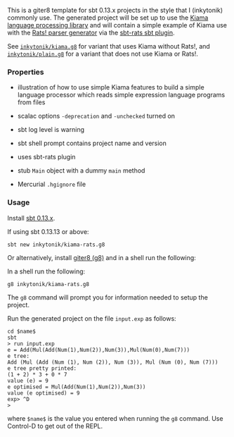 This is a giter8 template for sbt 0.13.x projects in the style that
I (inkytonik) commonly use. The generated project will be set up to use the
[Kiama language processing library](http://kiama.googlecode.com) and will
contain a simple example of Kiama use with the
[Rats! parser generator](http://cs.nyu.edu/rgrimm/xtc/rats-intro.html) via
the
[sbt-rats sbt plugin](https://bitbucket.org/inkytonik/sbt-rats).

See [`inkytonik/kiama.g8`](https://github.com/inkytonik/kiama.g8) for
variant that uses Kiama without Rats!,  and
[`inkytonik/plain.g8`](https://github.com/inkytonik/plain.g8) for a variant
that does not use Kiama or Rats!.

### Properties

* illustration of how to use simple Kiama features to build a simple
language processor which reads simple expression language programs
from files

* scalac options `-deprecation` and `-unchecked` turned on

* sbt log level is warning

* sbt shell prompt contains project name and version

* uses sbt-rats plugin

* stub `Main` object with a dummy `main` method

* Mercurial `.hgignore` file

### Usage

Install [sbt 0.13.x](http://www.scala-sbt.org).

If using sbt 0.13.13 or above:

    sbt new inkytonik/kiama-rats.g8

Or alternatively, install [giter8 (g8)](http://github.com/n8han/giter8#readme) and in a shell run the following:

In a shell run the following:

    g8 inkytonik/kiama-rats.g8

The `g8` command will prompt you for information needed to setup the
project.

Run the generated project on the file `input.exp` as follows:

    cd $name$
    sbt
    > run input.exp
    e = Add(Mul(Add(Num(1),Num(2)),Num(3)),Mul(Num(0),Num(7)))
    e tree:
    Add (Mul (Add (Num (1), Num (2)), Num (3)), Mul (Num (0), Num (7)))
    e tree pretty printed:
    (1 + 2) * 3 + 0 * 7
    value (e) = 9
    e optimised = Mul(Add(Num(1),Num(2)),Num(3))
    value (e optimised) = 9
    exp> ^D
    >

where `$name$` is the value you entered when running the `g8` command.
Use Control-D to get out of the REPL.
